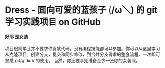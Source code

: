 # Dress - 面向可爱的蓝孩子 (/ω＼) 的 git 学习实践项目 on GitHub
#### 好耶 是女装

项目很简单且并不要求你贡献代码，没有编程技能都可以参加。你可以从这里学习从克隆项目，创建分支，提交和同步修改，到合并分支请求的整套流程，一次即可熟悉 git/github 的使用。
当然，你还要事先准备至少一张你的女装照。
